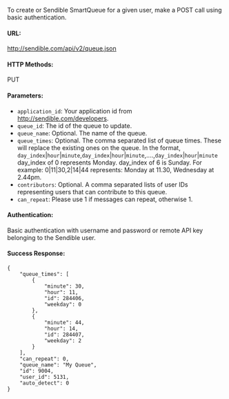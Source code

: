To create or Sendible SmartQueue for a given user, make a POST call using basic authentication.

#### URL: ####
http://sendible.com/api/v2/queue.json

#### HTTP Methods: ####
PUT

#### Parameters: ####
  * `application_id`: Your application id from http://sendible.com/developers.
  * `queue_id`: The id of the queue to update.
  * `queue_name`: Optional. The name of the queue.
  * `queue_times`: Optional. The comma separated list of queue times. These will replace the existing ones on the queue. In the format, `day_index`|`hour`|`minute`,`day_index`|`hour`|`minute`,....,`day_index`|`hour`|`minute`
day\_index of 0 represents Monday. day\_index of 6 is Sunday.
For example: 0|11|30,2|14|44 represents: Monday at 11.30, Wednesday at 2.44pm.
  * `contributors`:  Optional. A comma separated lists of user IDs representing users that can contribute to this queue.
  * `can_repeat`:  Please use 1 if messages can repeat, otherwise 1.


#### Authentication: ####
Basic authentication with username and password or remote API key belonging to the Sendible user.

#### Success Response: ####
```
{
    "queue_times": [
        {
            "minute": 30,
            "hour": 11,
            "id": 284406,
            "weekday": 0
        },
        {
            "minute": 44,
            "hour": 14,
            "id": 284407,
            "weekday": 2
        }
    ],
    "can_repeat": 0,
    "queue_name": "My Queue",
    "id": 9004,
    "user_id": 5131,
    "auto_detect": 0
}
```